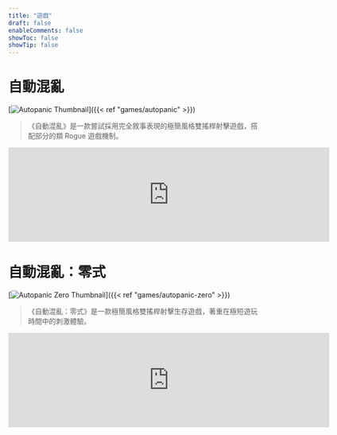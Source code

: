 ```yaml
---
title: "遊戲"
draft: false
enableComments: false
showToc: false
showTip: false
---
```


# 自動混亂

[![Autopanic Thumbnail](/images/games/autopanic/Autopanic_tw.png)]({{< ref "games/autopanic" >}})

> 《自動混亂》是一款嘗試採用完全敘事表現的極簡風格雙搖桿射擊遊戲，搭配部分的類 Rogue 遊戲機制。

<iframe src="https://store.steampowered.com/widget/1274830/" frameborder="0" width="646" height="190"></iframe>

# 自動混亂：零式

[![Autopanic Zero Thumbnail](/images/games/autopanic-zero/AutopanicZero_tw.png)]({{< ref "games/autopanic-zero" >}})

> 《自動混亂：零式》是一款極簡風格雙搖桿射擊生存遊戲，著重在極短遊玩時間中的刺激體驗。

<iframe src="https://store.steampowered.com/widget/1423670/" frameborder="0" width="646" height="190"></iframe>